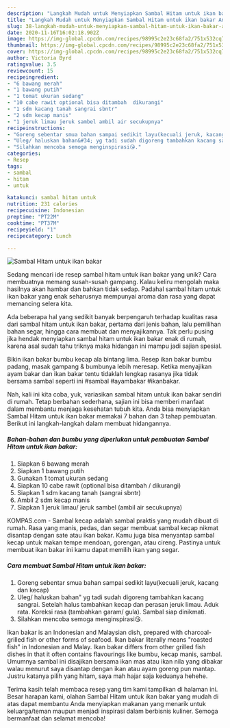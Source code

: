 ```yaml
---
description: "Langkah Mudah untuk Menyiapkan Sambal Hitam untuk ikan bakar Anti Gagal"
title: "Langkah Mudah untuk Menyiapkan Sambal Hitam untuk ikan bakar Anti Gagal"
slug: 38-langkah-mudah-untuk-menyiapkan-sambal-hitam-untuk-ikan-bakar-anti-gagal
date: 2020-11-16T16:02:18.902Z
image: https://img-global.cpcdn.com/recipes/98995c2e23c68fa2/751x532cq70/sambal-hitam-untuk-ikan-bakar-foto-resep-utama.jpg
thumbnail: https://img-global.cpcdn.com/recipes/98995c2e23c68fa2/751x532cq70/sambal-hitam-untuk-ikan-bakar-foto-resep-utama.jpg
cover: https://img-global.cpcdn.com/recipes/98995c2e23c68fa2/751x532cq70/sambal-hitam-untuk-ikan-bakar-foto-resep-utama.jpg
author: Victoria Byrd
ratingvalue: 3.5
reviewcount: 15
recipeingredient:
- "6 bawang merah"
- "1 bawang putih"
- "1 tomat ukuran sedang"
- "10 cabe rawit optional bisa ditambah  dikurangi"
- "1 sdm kacang tanah sangrai sbntr"
- "2 sdm kecap manis"
- "1 jeruk limau jeruk sambel ambil air secukupnya"
recipeinstructions:
- "Goreng sebentar smua bahan sampai sedikit layu(kecuali jeruk, kacang dan kecap)"
- "Uleg/ haluskan bahan&#34; yg tadi sudah digoreng tambahkan kacang sangrai. Setelah halus tambahkan kecap dan perasan jeruk limau. Aduk rata. Koreksi rasa (tambahkan garam/ gula). Sambal siap dinikmati."
- "Silahkan mencoba semoga menginspirasi😘."
categories:
- Resep
tags:
- sambal
- hitam
- untuk

katakunci: sambal hitam untuk 
nutrition: 231 calories
recipecuisine: Indonesian
preptime: "PT22M"
cooktime: "PT37M"
recipeyield: "1"
recipecategory: Lunch

---
```



![Sambal Hitam untuk ikan bakar](https://img-global.cpcdn.com/recipes/98995c2e23c68fa2/751x532cq70/sambal-hitam-untuk-ikan-bakar-foto-resep-utama.jpg)

Sedang mencari ide resep sambal hitam untuk ikan bakar yang unik? Cara membuatnya memang susah-susah gampang. Kalau keliru mengolah maka hasilnya akan hambar dan bahkan tidak sedap. Padahal sambal hitam untuk ikan bakar yang enak seharusnya mempunyai aroma dan rasa yang dapat memancing selera kita.

Ada beberapa hal yang sedikit banyak berpengaruh terhadap kualitas rasa dari sambal hitam untuk ikan bakar, pertama dari jenis bahan, lalu pemilihan bahan segar, hingga cara membuat dan menyajikannya. Tak perlu pusing jika hendak menyiapkan sambal hitam untuk ikan bakar enak di rumah, karena asal sudah tahu triknya maka hidangan ini mampu jadi sajian spesial.

Bikin ikan bakar bumbu kecap ala bintang lima. Resep ikan bakar bumbu padang, masak gampang &amp; bumbunya lebih meresap. Ketika menyajikan ayam bakar dan ikan bakar tentu tidaklah lengkap rasanya jika tidak bersama sambal seperti ini #sambal #ayambakar #ikanbakar.


Nah, kali ini kita coba, yuk, variasikan sambal hitam untuk ikan bakar sendiri di rumah. Tetap berbahan sederhana, sajian ini bisa memberi manfaat dalam membantu menjaga kesehatan tubuh kita. Anda bisa menyiapkan Sambal Hitam untuk ikan bakar memakai 7 bahan dan 3 tahap pembuatan. Berikut ini langkah-langkah dalam membuat hidangannya.

<!--inarticleads1-->

##### Bahan-bahan dan bumbu yang diperlukan untuk pembuatan Sambal Hitam untuk ikan bakar:

1. Siapkan 6 bawang merah
1. Siapkan 1 bawang putih
1. Gunakan 1 tomat ukuran sedang
1. Siapkan 10 cabe rawit (optional bisa ditambah / dikurangi)
1. Siapkan 1 sdm kacang tanah (sangrai sbntr)
1. Ambil 2 sdm kecap manis
1. Siapkan 1 jeruk limau/ jeruk sambel (ambil air secukupnya)


KOMPAS.com - Sambal kecap adalah sambal praktis yang mudah dibuat di rumah. Rasa yang manis, pedas, dan segar membuat sambal kecap nikmat disantap dengan sate atau ikan bakar. Kamu juga bisa menyantap sambal kecap untuk makan tempe mendoan, gorengan, atau cireng. Pastinya untuk membuat ikan bakar ini kamu dapat memilih ikan yang segar. 

<!--inarticleads2-->

##### Cara membuat Sambal Hitam untuk ikan bakar:

1. Goreng sebentar smua bahan sampai sedikit layu(kecuali jeruk, kacang dan kecap)
1. Uleg/ haluskan bahan&#34; yg tadi sudah digoreng tambahkan kacang sangrai. Setelah halus tambahkan kecap dan perasan jeruk limau. Aduk rata. Koreksi rasa (tambahkan garam/ gula). Sambal siap dinikmati.
1. Silahkan mencoba semoga menginspirasi😘.


Ikan bakar is an Indonesian and Malaysian dish, prepared with charcoal-grilled fish or other forms of seafood. Ikan bakar literally means &#34;roasted fish&#34; in Indonesian and Malay. Ikan bakar differs from other grilled fish dishes in that it often contains flavourings like bumbu, kecap manis, sambal. Umumnya sambal ini disajikan bersama ikan mas atau ikan nila yang dibakar walau menurut saya disantap dengan ikan atau ayam goreng pun mantap. Justru katanya pilih yang hitam, saya mah hajar saja keduanya hehehe. 

Terima kasih telah membaca resep yang tim kami tampilkan di halaman ini. Besar harapan kami, olahan Sambal Hitam untuk ikan bakar yang mudah di atas dapat membantu Anda menyiapkan makanan yang menarik untuk keluarga/teman maupun menjadi inspirasi dalam berbisnis kuliner. Semoga bermanfaat dan selamat mencoba!
